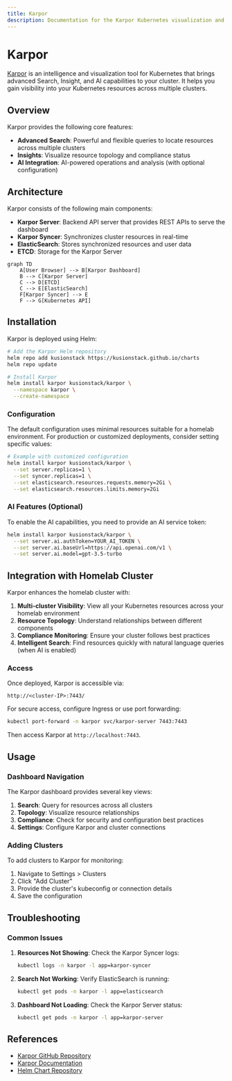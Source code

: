 ```yaml
---
title: Karpor
description: Documentation for the Karpor Kubernetes visualization and intelligence tool
---
```


# Karpor

[Karpor](https://github.com/KusionStack/karpor) is an intelligence and visualization tool for Kubernetes that brings advanced Search, Insight, and AI capabilities to your cluster. It helps you gain visibility into your Kubernetes resources across multiple clusters.

## Overview

Karpor provides the following core features:

- **Advanced Search**: Powerful and flexible queries to locate resources across multiple clusters
- **Insights**: Visualize resource topology and compliance status
- **AI Integration**: AI-powered operations and analysis (with optional configuration)

## Architecture

Karpor consists of the following main components:

- **Karpor Server**: Backend API server that provides REST APIs to serve the dashboard
- **Karpor Syncer**: Synchronizes cluster resources in real-time
- **ElasticSearch**: Stores synchronized resources and user data
- **ETCD**: Storage for the Karpor Server

```mermaid
graph TD
    A[User Browser] --> B[Karpor Dashboard]
    B --> C[Karpor Server]
    C --> D[ETCD]
    C --> E[ElasticSearch]
    F[Karpor Syncer] --> E
    F --> G[Kubernetes API]
```

## Installation

Karpor is deployed using Helm:

```bash
# Add the Karpor Helm repository
helm repo add kusionstack https://kusionstack.github.io/charts
helm repo update

# Install Karpor
helm install karpor kusionstack/karpor \
  --namespace karpor \
  --create-namespace
```

### Configuration

The default configuration uses minimal resources suitable for a homelab environment. For production or customized deployments, consider setting specific values:

```bash
# Example with customized configuration
helm install karpor kusionstack/karpor \
  --set server.replicas=1 \
  --set syncer.replicas=1 \
  --set elasticsearch.resources.requests.memory=2Gi \
  --set elasticsearch.resources.limits.memory=2Gi
```

### AI Features (Optional)

To enable the AI capabilities, you need to provide an AI service token:

```bash
helm install karpor kusionstack/karpor \
  --set server.ai.authToken=YOUR_AI_TOKEN \
  --set server.ai.baseUrl=https://api.openai.com/v1 \
  --set server.ai.model=gpt-3.5-turbo
```

## Integration with Homelab Cluster

Karpor enhances the homelab cluster with:

1. **Multi-cluster Visibility**: View all your Kubernetes resources across your homelab environment
2. **Resource Topology**: Understand relationships between different components
3. **Compliance Monitoring**: Ensure your cluster follows best practices
4. **Intelligent Search**: Find resources quickly with natural language queries (when AI is enabled)

### Access

Once deployed, Karpor is accessible via:

```
http://<cluster-IP>:7443/
```

For secure access, configure Ingress or use port forwarding:

```bash
kubectl port-forward -n karpor svc/karpor-server 7443:7443
```

Then access Karpor at `http://localhost:7443`.

## Usage

### Dashboard Navigation

The Karpor dashboard provides several key views:

1. **Search**: Query for resources across all clusters
2. **Topology**: Visualize resource relationships
3. **Compliance**: Check for security and configuration best practices
4. **Settings**: Configure Karpor and cluster connections

### Adding Clusters

To add clusters to Karpor for monitoring:

1. Navigate to Settings > Clusters
2. Click "Add Cluster"
3. Provide the cluster's kubeconfig or connection details
4. Save the configuration

## Troubleshooting

### Common Issues

1. **Resources Not Showing**: Check the Karpor Syncer logs:
   ```bash
   kubectl logs -n karpor -l app=karpor-syncer
   ```

2. **Search Not Working**: Verify ElasticSearch is running:
   ```bash
   kubectl get pods -n karpor -l app=elasticsearch
   ```

3. **Dashboard Not Loading**: Check the Karpor Server status:
   ```bash
   kubectl get pods -n karpor -l app=karpor-server
   ```

## References

- [Karpor GitHub Repository](https://github.com/KusionStack/karpor)
- [Karpor Documentation](https://kusionstack.io/karpor/)
- [Helm Chart Repository](https://github.com/KusionStack/charts/tree/master/charts/karpor)
